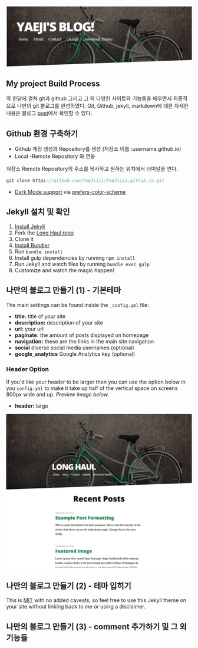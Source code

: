 ![preview YAEJI'S BLOG!](/blog-preview.jpg)

## My project Build Process
약 한달에 걸쳐 git과 github 그리고 그 외 다양한 사이트와 기능들을 배우면서 최종적으로 나만의 git 블로그를 완성하였다. Git, Github, jekyll, markdown에 대한 자세한 내용은 블로그 [post](https://yaejiiii.github.io/blog/welcome-to-jekyll/)에서 확인할 수 있다.

## Github 환경 구축하기

- Github 계정 생성과 Repository를 생성 (저장소 이름 :username.github.io)
- Local -Remote Repository 와 연동

저장소 Remote Repository의 주소를 복사하고 원하는 위치에서 터미널을 연다.
```c
git clone https://github.com/YaeJiiii/YaeJiiii.github.io.git
```




- [Dark Mode support](https://github.com/brianmaierjr/long-haul/blob/master/preview-dark.png) via [prefers-color-scheme](https://developer.mozilla.org/en-US/docs/Web/CSS/@media/prefers-color-scheme) 

## Jekyll 설치 및 확인

1. [Install Jekyll](http://jekyllrb.com)
2. Fork the [Long Haul repo](http://github.com/brianmaierjr/long-haul)
3. Clone it
4. [Install Bundler](http://bundler.io/)
5. Run `bundle install`
6. Install gulp dependencies by running `npm install`
7. Run Jekyll and watch files by running `bundle exec gulp`
8. Customize and watch the magic happen!

## 나만의 블로그 만들기 (1) - 기본테마

The main settings can be found inside the `_config.yml` file:

- **title:** title of your site
- **description:** description of your site
- **url:** your url
- **paginate:** the amount of posts displayed on homepage
- **navigation:** these are the links in the main site navigation
- **social** diverse social media usernames (optional)
- **google_analytics** Google Analytics key (optional)

### Header Option

If you'd like your header to be larger then you can use the option below in you `config.yml` to make it take up half of the vertical space on screens 800px wide and up. *Preview image below.*

- **header:** large

![preview Long Haul](/preview-large.png)

## 나만의 블로그 만들기 (2) - 테마 입히기
This is [MIT](LICENSE) with no added caveats, so feel free to use this Jekyll theme on your site without linking back to me or using a disclaimer.


## 나만의 블로그 만들기 (3) - comment 추가하기 및 그 외 기능들


